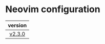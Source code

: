 # Neovim configuration

|                                version                                 |
| :--------------------------------------------------------------------: |
| [v2.3.0](https://github.com/vladdoster/neovim-configuration/releases) |
